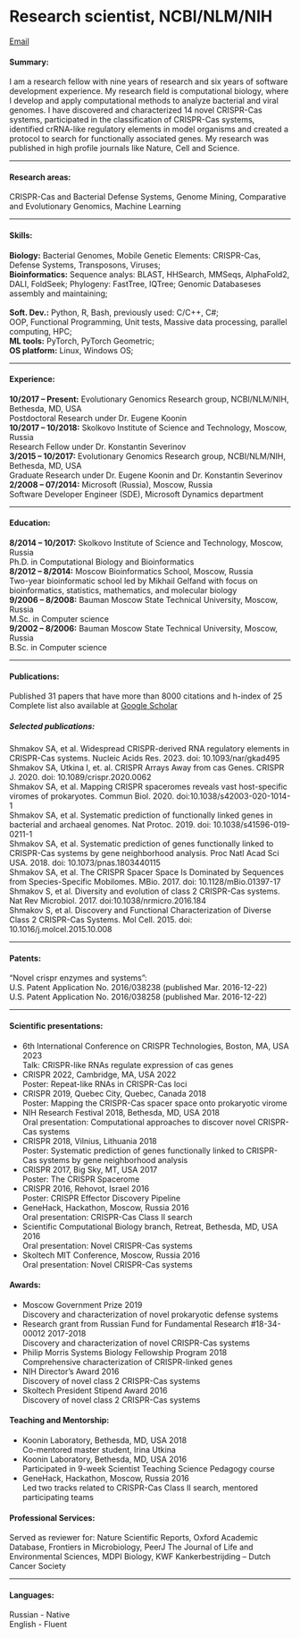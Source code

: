 # Research scientist, NCBI/NLM/NIH
[Email](mailto:sergey.shmakov@gmail.com)
#### Summary: 
I am a research fellow with nine years of research and six years of software development experience. My research field is computational biology, where I develop and apply computational methods to analyze bacterial and viral genomes. I have discovered and characterized 14 novel CRISPR-Cas systems, participated in the classification of CRISPR-Cas systems, identified crRNA-like regulatory elements in model organisms and created a protocol to search for functionally associated genes. My research was published in high profile journals like Nature, Cell and Science. 
* * *

#### Research areas:
CRISPR-Cas and Bacterial Defense Systems, Genome Mining, Comparative and Evolutionary Genomics, Machine Learning
* * *

#### Skills:
**Biology:** Bacterial Genomes, Mobile Genetic Elements: CRISPR-Cas, Defense Systems, Transposons, Viruses;<br>
**Bioinformatics:** Sequence analys: BLAST, HHSearch, MMSeqs, AlphaFold2, DALI, FoldSeek; Phylogeny: FastTree, IQTree; Genomic Databaseses assembly and maintaining;<br>   
**Soft. Dev.:** Python, R, Bash, previously used: C/C++, C#;<br>OOP, Functional Programming, Unit tests, Massive data processing, parallel computing, HPC;<br>
**ML tools:** PyTorch, PyTorch Geometric;<br>
**OS platform:** Linux, Windows OS;
* * *

#### Experience:
**10/2017 – Present:** Evolutionary Genomics Research group, NCBI/NLM/NIH, Bethesda, MD, USA<br>Postdoctoral Research under Dr. Eugene Koonin<br> 
**10/2017 – 10/2018:** Skolkovo Institute of Science and Technology, Moscow, Russia<br>Research Fellow under Dr. Konstantin Severinov<br>
**3/2015 – 10/2017:** Evolutionary Genomics Research group, NCBI/NLM/NIH, Bethesda, MD, USA<br>Graduate Research under Dr. Eugene Koonin and Dr. Konstantin Severinov<br>
**2/2008 – 07/2014:** Microsoft (Russia), Moscow, Russia<br>Software Developer Engineer (SDE), Microsoft Dynamics department
* * *

#### Education:
**8/2014 – 10/2017:** Skolkovo Institute of Science and Technology, Moscow, Russia<br>Ph.D. in Computational Biology and Bioinformatics<br>
**8/2012 – 8/2014:** Moscow Bioinformatics School, Moscow, Russia<br>Two-year bioinformatic school led by Mikhail Gelfand with focus on bioinformatics, statistics, mathematics, and molecular biology<br>
**9/2006 – 8/2008:** Bauman Moscow State Technical University, Moscow, Russia<br>M.Sc. in Computer science<br>
**9/2002 – 8/2006:** Bauman Moscow State Technical University, Moscow, Russia<br>B.Sc. in Computer science
* * *

#### Publications:
Published 31 papers that have more than 8000 citations and h-index of 25
Complete list also available at [Google Scholar](https://scholar.google.com/citations?hl=en&user=X6lCOCAAAAAJ&view_op=list_works)

##### Selected publications:
Shmakov SA, et al. Widespread CRISPR-derived RNA regulatory elements in CRISPR-Cas systems. Nucleic Acids Res. 2023. doi: 10.1093/nar/gkad495<br>
Shmakov SA, Utkina I, et. al. CRISPR Arrays Away from cas Genes. CRISPR J. 2020. doi: 10.1089/crispr.2020.0062<br>
Shmakov SA, et al. Mapping CRISPR spaceromes reveals vast host-specific viromes of prokaryotes. Commun Biol. 2020. doi:10.1038/s42003-020-1014-1<br>
Shmakov SA, et al. Systematic prediction of functionally linked genes in bacterial and archaeal genomes. Nat Protoc. 2019. doi: 10.1038/s41596-019-0211-1<br>
Shmakov SA, et al. Systematic prediction of genes functionally linked to CRISPR-Cas systems by gene neighborhood analysis. Proc Natl Acad Sci USA. 2018. doi: 10.1073/pnas.1803440115<br>
Shmakov SA, et al. The CRISPR Spacer Space Is Dominated by Sequences from Species-Specific Mobilomes. MBio. 2017. doi: 10.1128/mBio.01397-17<br>
Shmakov S, et al. Diversity and evolution of class 2 CRISPR-Cas systems. Nat Rev Microbiol. 2017. doi:10.1038/nrmicro.2016.184<br>
Shmakov S, et al. Discovery and Functional Characterization of Diverse Class 2 CRISPR-Cas Systems. Mol Cell. 2015. doi: 10.1016/j.molcel.2015.10.008<br>
* * *

#### Patents:
“Novel crispr enzymes and systems”:<br>
U.S. Patent Application No. 2016/038238 (published Mar. 2016-12-22)<br>
U.S. Patent Application No. 2016/038258 (published Mar. 2016-12-22)
* * *

#### Scientific presentations:
*   6th International Conference on CRISPR Technologies, Boston, MA, USA 2023<br>Talk: CRISPR-like RNAs regulate expression of cas genes<br style="line-height: 10px" />
*   CRISPR 2022, Cambridge, MA, USA 2022<br>Poster: Repeat-like RNAs in CRISPR-Cas loci<br style="line-height: 10px" />
*   CRISPR 2019, Quebec City, Quebec, Canada 2018<br>Poster: Mapping the CRISPR-Cas spacer space onto prokaryotic virome<br style="line-height: 10px" />
*   NIH Research Festival 2018, Bethesda, MD, USA 2018<br>Oral presentation: Computational approaches to discover novel CRISPR-Cas systems<br style="line-height: 10px" />
*   CRISPR 2018, Vilnius, Lithuania 2018<br>Poster: Systematic prediction of genes functionally linked to CRISPR-Cas systems by gene neighborhood analysis<br style="line-height: 10px" />
*   CRISPR 2017, Big Sky, MT, USA 2017<br>Poster: The CRISPR Spacerome<br style="line-height: 10px" />
*   CRISPR 2016, Rehovot, Israel 2016<br>Poster: CRISPR Effector Discovery Pipeline<br style="line-height: 10px" />
*   GeneHack, Hackathon, Moscow, Russia 2016<br>Oral presentation: CRISPR-Cas Class II search<br style="line-height: 10px" />
*   Scientific Computational Biology branch, Retreat, Bethesda, MD, USA 2016<br>Oral presentation: Novel CRISPR-Cas systems<br style="line-height: 10px" />
*   Skoltech MIT Conference, Moscow, Russia 2016<br>Oral presentation: Novel CRISPR-Cas systems<br>

#### Awards:
*   Moscow Government Prize 2019<br>Discovery and characterization of novel prokaryotic defense systems<br style="line-height: 10px" />
*   Research grant from Russian Fund for Fundamental Research #18-34-00012 2017-2018<br>Discovery and characterization of novel CRISPR-Cas systems<br style="line-height: 10px" />
*   Philip Morris Systems Biology Fellowship Program 2018<br>Comprehensive characterization of CRISPR-linked genes<br style="line-height: 10px" />
*   NIH Director’s Award 2016<br>Discovery of novel class 2 CRISPR-Cas systems<br style="line-height: 10px" />
*   Skoltech President Stipend Award 2016<br>Discovery of novel class 2 CRISPR-Cas systems<br>

#### Teaching and Mentorship:
*   Koonin Laboratory, Bethesda, MD, USA 2018<br>Co-mentored master student, Irina Utkina<br>
*   Koonin Laboratory, Bethesda, MD, USA 2016<br>Participated in 9-week Scientist Teaching Science Pedagogy course<br>
*   GeneHack, Hackathon, Moscow, Russia 2016<br>Led two tracks related to CRISPR-Cas Class II search, mentored participating teams<br>

#### Professional Services:
Served as reviewer for: Nature Scientific Reports, Oxford Academic Database,
Frontiers in Microbiology, PeerJ The Journal of Life and Environmental Sciences, MDPI Biology, KWF 
Kankerbestrijding – Dutch Cancer Society
* * *

#### Languages:
Russian - Native<br>English - Fluent